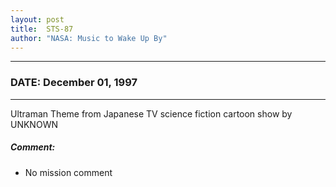 ```yaml
---
layout: post
title:  STS-87
author: "NASA: Music to Wake Up By"
---
```


----
### DATE: December 01, 1997
----
Ultraman Theme from Japanese TV science fiction cartoon show by UNKNOWN

##### Comment:
* No mission comment
